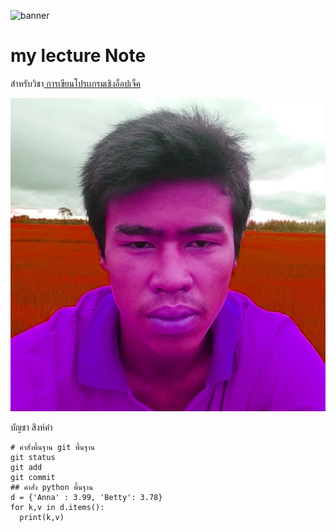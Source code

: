 ![banner](https://picsum.photos/800/250)
# my lecture Note

สำหรับวิชา[ การเขียนโปรเเกรมเชิงอ็อปเจ็ค](https://wichit2s.gitlab.io)

![dowload banner](./bancha.jpg)

บัญชา สิงห์คำ
```
# คำสั่งพื้นฐาน git พื้นฐาน
git status
git add
git commit
## คำสั่ง python พื้นฐาน
d = {'Anna' : 3.99, 'Betty': 3.78}
for k,v in d.items():
  print(k,v)
```
